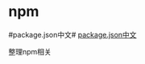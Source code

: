 npm
===
#package.json中文#
[package.json中文](https://github.com/ericdum/mujiang.info/issues/6)

整理npm相关

